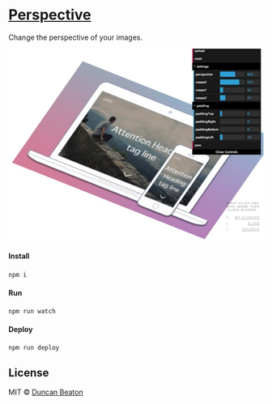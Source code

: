 # [Perspective](http://dunckr.github.io/perspective)

Change the perspective of your images.

![Perspective example](https://raw.githubusercontent.com/dunckr/perspective/master/src/images/demo.jpg)

#### Install

`npm i`

#### Run

`npm run watch`

#### Deploy

`npm run deploy`

## License

MIT © [Duncan Beaton](http://dunckr.com)
